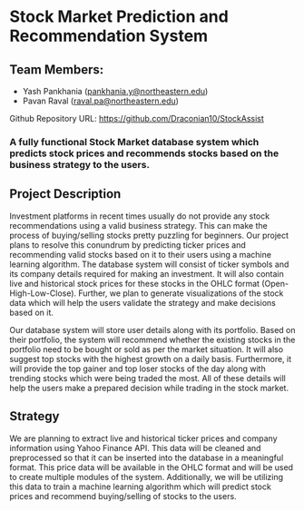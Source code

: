 # Stock Market Prediction and Recommendation System

## Team Members: 
- Yash Pankhania (pankhania.y@northeastern.edu)
- Pavan Raval (raval.pa@northeastern.edu)

Github Repository URL: https://github.com/Draconian10/StockAssist

### A fully functional Stock Market database system which predicts stock prices and recommends stocks based on the business strategy to the users.

## Project Description
Investment platforms in recent times usually do not provide any stock recommendations using a valid business strategy. This can make the process of buying/selling stocks pretty puzzling for beginners. Our project plans to resolve this conundrum by predicting ticker prices and recommending valid stocks based on it to their users using a machine learning algorithm. The database system will consist of ticker symbols and its company details required for making an investment. It will also contain live and historical stock prices for these stocks in the OHLC format (Open-High-Low-Close). Further, we plan to generate visualizations of the stock data which will help the users validate the strategy and make decisions based on it. 

Our database system will store user details along with its portfolio. Based on their portfolio, the system will recommend whether the existing stocks in the portfolio need to be bought or sold as per the market situation. It will also suggest top stocks with the highest growth on a daily basis. Furthermore, it will provide the top gainer and top loser stocks of the day along with trending stocks which were being traded the most. All of these details will help the users make a prepared decision while trading in the stock market.  

## Strategy
We are planning to extract live and historical ticker prices and company information using Yahoo Finance API. This data will be cleaned and preprocessed so that it can be inserted into the database in a meaningful format. This price data will be available in the OHLC format and will be used to create multiple modules of the system. Additionally, we will be utilizing this data to train a machine learning algorithm which will predict stock prices and recommend buying/selling of stocks to the users.
